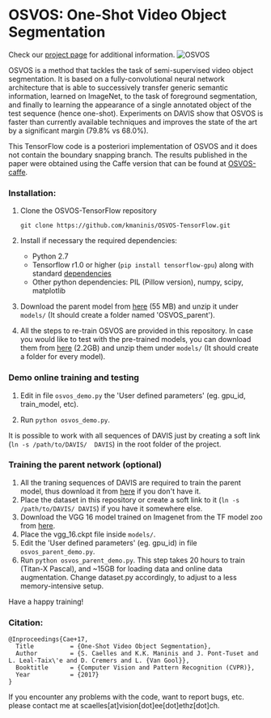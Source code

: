 # OSVOS: One-Shot Video Object Segmentation
Check our [project page](http://www.vision.ee.ethz.ch/~cvlsegmentation/osvos) for additional information.
![OSVOS](doc/ims/osvos.png)

OSVOS is a method that tackles the task of semi-supervised video object segmentation. It is based on a fully-convolutional neural network architecture that is able to successively transfer generic semantic information, learned on ImageNet, to the task of foreground segmentation, and finally to learning the appearance of a single annotated object of the test sequence (hence one-shot). Experiments on DAVIS show that OSVOS is faster than currently available techniques and improves the state of the art by a significant margin (79.8% vs 68.0%).


This TensorFlow code is a posteriori implementation of OSVOS and it does not contain the boundary snapping branch. The results published in the paper were obtained using the Caffe version that can be found at [OSVOS-caffe](https://github.com/kmaninis/OSVOS-caffe).


### Installation:
1. Clone the OSVOS-TensorFlow repository
   ```Shell
   git clone https://github.com/kmaninis/OSVOS-TensorFlow.git
   ```
2. Install if necessary the required dependencies:
   
   - Python 2.7 
   - Tensorflow r1.0 or higher (`pip install tensorflow-gpu`) along with standard [dependencies](https://www.tensorflow.org/install/install_linux)
   - Other python dependencies: PIL (Pillow version), numpy, scipy, matplotlib
   
3. Download the parent model from [here](https://data.vision.ee.ethz.ch/csergi/share/OSVOS/OSVOS_parent_model.zip) (55 MB) and unzip it under `models/` (It should create a folder named 'OSVOS_parent').

4. All the steps to re-train OSVOS are provided in this repository. In case you would like to test with the pre-trained models, you can download them from  [here](https://data.vision.ee.ethz.ch/csergi/share/OSVOS/OSVOS_pre-trained_models.zip) (2.2GB) and unzip them under `models/` (It should create a folder for every model).

### Demo online training and testing
1. Edit in file `osvos_demo.py` the 'User defined parameters' (eg. gpu_id, train_model, etc).

2. Run `python osvos_demo.py`.

It is possible to work with all sequences of DAVIS just by creating a soft link (`ln -s /path/to/DAVIS/  DAVIS`) in the root folder of the project.

### Training the parent network (optional)
1. All the traning sequences of DAVIS are required to train the parent model, thus download it from [here](https://graphics.ethz.ch/Downloads/Data/Davis/DAVIS-data.zip) if you don't have it. 
2. Place the dataset in this repository or create a soft link to it (`ln -s /path/to/DAVIS/ DAVIS`) if you have it somewhere else.
3. Download the VGG 16 model trained on Imagenet from the TF model zoo from [here](http://download.tensorflow.org/models/vgg_16_2016_08_28.tar.gz).
4. Place the vgg_16.ckpt file inside `models/`.
5. Edit the 'User defined parameters' (eg. gpu_id) in file `osvos_parent_demo.py`.
6. Run `python osvos_parent_demo.py`. This step takes 20 hours to train (Titan-X Pascal), and ~15GB for loading data and online data augmentation. Change dataset.py accordingly, to adjust to a less memory-intensive setup.

Have a happy training!

### Citation:
	@Inproceedings{Cae+17,
	  Title          = {One-Shot Video Object Segmentation},
	  Author         = {S. Caelles and K.K. Maninis and J. Pont-Tuset and L. Leal-Taix\'e and D. Cremers and L. {Van Gool}},
	  Booktitle      = {Computer Vision and Pattern Recognition (CVPR)},
	  Year           = {2017}
	}
If you encounter any problems with the code, want to report bugs, etc. please contact me at scaelles[at]vision[dot]ee[dot]ethz[dot]ch.
